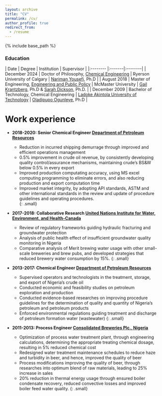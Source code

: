 ```yaml
---
layout: archive
title: "CV"
permalink: /cv/
author_profile: true
redirect_from:
  - /resume
---
```


{% include base_path %}

### Education

| Date              | Degree | Institution | Supervisor |
|:--------          |:-------|:--------|
| December 2024        | Doctor of Philosophy, [Chemical Engineering](https://www.ryerson.ca/chemical/)   | Ryerson University of Calgary   | [Nariman Yousefi](https://www.ryerson.ca/chemical/people/faculty/nariman-yousefi/), Ph.D |
| August 2018        | Master of Engineering, [Engineering and Public Policy](https://www.eng.mcmaster.ca/sept/programs/degree-options/mepp/engineering-and-public-policy)                   | McMaster University      | [Gail Krantzberg](https://www.eng.mcmaster.ca/people/faculty/gail-krantzberg), Ph.D & [Sarah Dickson](https://www.eng.mcmaster.ca/civil/people/faculty/sarah-dickson), Ph.D. |
| December 2009     | Bachelor of Technology, Chemical Engineering               | [Ladoke Akintola University of Technology](https://lautech.edu.ng/)      | [Oladipupo Ogunleye](https://scholar.google.com.au/citations?user=cW-C47gAAAAJ&hl=en), Ph.D |

Work experience
======
* **2018-2020: Senior Chemical Engineer [Department of Petroleum Resources](https://www.dpr.gov.ng/)**
  * Reduction in incurred shipping demurrage through improved and efficient operations management
  * 0.5% improvement in crude oil revenue, by consistently developing quality control/assurance mechanisms, maintaining crude’s BS&W below 0.5% in every export
  * Improved production computating accuracy, using MS excel computing programming to eliminate errors, and also reducing production and export computation time
  * Improved market integrity, by adopting API standards, ASTM and other international standards in the review and update of procedure guidelines and operating procedures.  
  {: .small}


* **2017-2018: Collaborative Research [United Nations Institute for Water, Environment, and Health-Canada](https://inweh.unu.edu/)**
  * Review of regulatory frameworks guiding hydraulic fracturing and groundwater protection
  * Analysis of public health effect of insufficient groundwater quality monitoring in Nigeria
  * Comparative analysis of Merit brewing water usage with other small-scale breweries and brew pubs, and developed strategies that reduced brewery water consumption by 15%.
  {: .small}
  
  
* **2013-2017: Chemical Engineer [Department of Petroleum Resources](https://www.dpr.gov.ng/)**
  * Supervised operators and technologists in the treatment, storage, and export of Nigeria’s crude oil
  * Conducted economic and feasibility studies on petroleum exploration and production
  * Conducted evidence-based researches on improving procedure guidelines for the determination of quality and quantity of Nigeria’s petroleum and petroleum products
  * Enforced environmental regulations guiding treatment and discharge of petroleum formation water (wastewater)
  {: .small}
  
  
* **2011-2013: Process Engineer [Consolidated Breweries Plc., Nigeria](https://nbplc.com/news/?p=67#)**
  * Optimization of process water treatment plant, through engineering calculations, determining the appropriate treating chemical dosage, resulting in 5% reduced chemical cost 
  * Redesigned water treatment maintenance schedules to reduce haze and turbidity in beer, and hence, improved the quality of beer
  * Process modifications improving the quality of beer, through researches into optimum blend of raw materials, leading to 25% increase in sales
  * 20% reduction in thermal energy usage through ensured boiler condensate recovery, reduced convective losses and improved boiler feed water quality. 
  {: .small}
